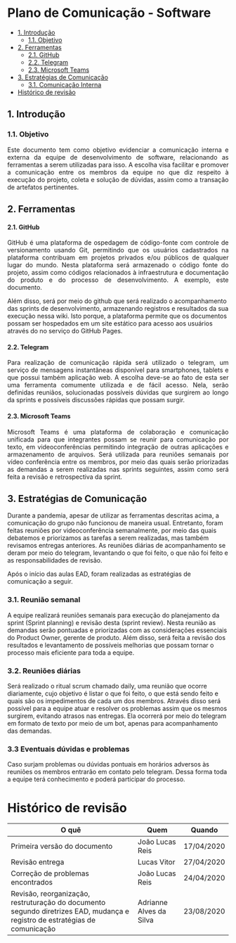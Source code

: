 # Plano de Comunicação - Software

- [1. Introdução](#_1-introdução)
  * [1.1. Objetivo](#_11-objetivo)
- [2. Ferramentas](#_2-ferramentas)
  * [2.1. GitHub](#_21-github)
  * [2.2. Telegram](#_22-telegram)
  * [2.3. Microsoft Teams](#_23-microsoft-teams)
- [3. Estratégias de Comunicação](#_3-estratégias-de-comunicação)
  * [3.1. Comunicação Interna](#_31-comunicação-interna)
- [ Histórico de revisão](#_histórico-de-revisão)

## 1. Introdução

### 1.1. Objetivo

 <p align = "justify">Este documento tem como objetivo evidenciar a comunicação interna e externa da equipe de desenvolvimento de software, relacionando as ferramentas a serem utilizadas para isso. A escolha visa facilitar e promover a comunicação entre os membros da equipe no que diz respeito à execução do projeto, coleta e solução de dúvidas, assim como a transação de artefatos pertinentes.</p>


## 2. Ferramentas

#### 2.1. GitHub

<p align = "justify"> GitHub é uma plataforma de ospedagem de código-fonte com controle de versionamento usando Git, permitindo que os usuários cadastrados na plataforma contribuam em projetos privados e/ou públicos de qualquer lugar do mundo. Nesta plataforma será armazenado o código fonte do projeto, assim como códigos relacionados à infraestrutura e documentação do produto e do processo de desenvolvimento. A exemplo, este documento. 

Além disso, será por meio do github que será realizado o acompanhamento das sprints de desenvolvimento, armazenando registros e resultados da sua execução nessa wiki. Isto porque, a plataforma permite que os documentos possam ser hospedados em um site estático para acesso aos usuários através do no serviço do GitHub Pages. </p>


#### 2.2. Telegram

<p align = "justify"> Para realização de comunicação rápida será utilizado o telegram, um serviço de mensagens instantâneas disponível para smartphones, tablets e que possui também aplicação web. A escolha deve-se ao fato de esta ser uma ferramenta comumente utilizada e de fácil acesso. Nela, serão definidas reuniãos, solucionadas possíveis dúvidas que surgirem ao longo da sprints e possíveis discussões rápidas que possam surgir. 

#### 2.3. Microsoft Teams

<p align = "justify"> Microsoft Teams é uma plataforma de colaboração e comunicação unificada para que integrantes possam se reunir para comunicação por texto, em videoconferências permitindo integração de outras aplicações e armazenamento de arquivos. Será utilizada para reuniões semanais por vídeo conferência entre os membros, por meio das quais serão priorizadas as demandas a serem realizadas nas sprints seguintes, assim como será feita a revisão e retrospectiva da sprint. 

## 3. Estratégias de Comunicação

Durante a pandemia, apesar de utilizar as ferramentas descritas acima, a comunicação do grupo não funcionou de maneira usual. Entretanto, foram feitas reuniões por videoconferência semanalmente, por meio das quais debatemos e priorizamos as tarefas a serem realizadas, mas também revisamos entregas anteriores. As reuniões diárias de acompanhamento se deram por meio do telegram, levantando o que foi feito, o que não foi feito e as responsabilidades de revisão. 

Após o início das aulas EAD, foram realizadas as estratégias de comunicação a seguir.


### 3.1. Reunião semanal 

A equipe realizará reuniões semanais para execução do planejamento da sprint (Sprint planning) e revisão desta (sprint review). Nesta reunião as demandas serão pontuadas e priorizadas com as considerações essenciais do Product Owner, gerente de produto. Além disso, será feita a revisão dos resultados e levantamento de possíveis melhorias que possam tornar o processo mais eficiente para toda a equipe. 

### 3.2. Reuniões diárias

Será realizado o ritual scrum chamado daily, uma reunião que ocorre diariamente, cujo objetivo é listar o que foi feito, o que está sendo feito e quais são os impedimentos de cada um dos membros. Através disso será possível para a equipe atuar e resolver os problemas assim que os mesmos surgirem, evitando atrasos nas entregas. Ela ocorrerá por meio do telegram em formato de texto por meio de um bot, apenas para acompanhamento das demandas. 

### 3.3 Eventuais dúvidas e problemas

Caso surjam problemas ou dúvidas pontuais em horários adversos às reuniões os membros entrarão em contato pelo telegram. Dessa forma toda a equipe terá conhecimento e poderá participar do processo.

# Histórico de revisão

| O quê | Quem  | Quando |
| - | - | - |
|  Primeira versão do documento | João Lucas Reis | 17/04/2020 |
| Revisão entrega| Lucas Vitor | 27/04/2020 |
| Correção de problemas encontrados | João Lucas Reis | 24/04/2020 |
| Revisão, reorganização, restruturação do documento segundo diretrizes EAD, mudança e registro de estratégias de comunicação | Adrianne Alves da Silva | 23/08/2020
